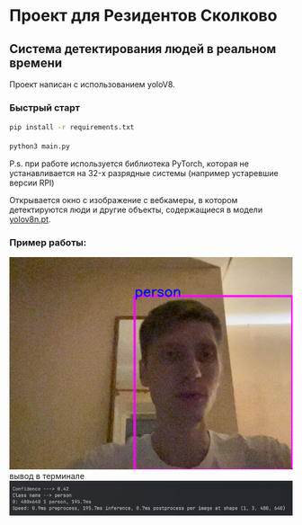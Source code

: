 # Проект для Резидентов Сколково 
## Система детектирования людей в реальном времени 
Проект написан с использованием yoloV8. 

### Быстрый старт 

```bash
pip install -r requirements.txt

python3 main.py
```
P.s. при работе используется библиотека PyTorch, которая не 
устанавливается на 32-x разрядные системы (например устаревшие версии RPI)


Открывается окно с изображение с вебкамеры, в котором детектируются люди 
и другие объекты, содержащиеся в модели [yolov8n.pt](yolo-Weights%2Fyolov8n.pt).

### Пример работы:

![img.png](screenshots/img.png)
вывод в терминале
![img2.png](screenshots/img2.png)
